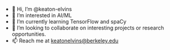 - 👋 Hi, I’m @keaton-elvins
- 👀 I’m interested in AI/ML
- 🌱 I’m currently learning TensorFlow and spaCy
- 💞️ I’m looking to collaborate on interesting projects or research opportunities.
- 📫 Reach me at keatonelvins@berkeley.edu

<!---
keaton-elvins/keaton-elvins is a ✨ special ✨ repository because its `README.md` (this file) appears on your GitHub profile.
You can click the Preview link to take a look at your changes.
--->
